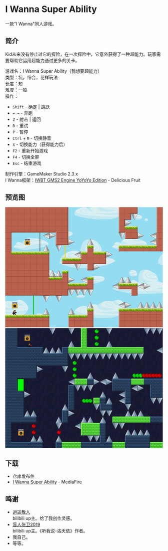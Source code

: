 # I Wanna Super Ability
一款"I Wanna"同人游戏。
## 简介
Kid从来没有停止过它的探险，在一次探险中，它意外获得了一种超能力。玩家需要帮助它运用超能力通过更多的关卡。

游戏名：I Wanna Super Ability（我想要超能力）  
类型：坑，综合，花样玩法  
长度：短  
难度：一般  
操作：
* `Shift` - 确定 | 跳跃
* `← →` - 奔跑
* `Z` - 射击 | 返回
* `R` - 重试
* `P` - 暂停
* `Ctrl` + `M` - 切换静音
* `X` - 切换能力（获得能力后）
* `F2` - 重新开始游戏
* `F4` - 切换全屏
* `Esc` - 结束游戏

制作引擎：GameMaker Studio 2.3.x  
I Wanna框架：[IWBT GMS2 Engine YoYoYo Edition](delicious-fruit.com/ratings/game_details.php?id=18583) - Delicious Fruit
## 预览图
![](preview/0.png)
![](preview/1.png)
## 下载
* 仓库发布件
* [I Wanna Super Ability]() - MediaFire
## 鸣谢
* [逍遥散人](https://space.bilibili.com/168598)  
  bilibili up主。给了我创作灵感。
* [盲人张卫2019](https://space.bilibili.com/471676923)  
  bilibili up主。《听我说-洛天依》作者。
* 我自己。
* 等等。